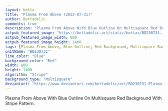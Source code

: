 ```yaml
---
layout: betta
title: "Plasma From Above (2023-07-31)"
author: Bettadelic
comments: true
description: "Plasma From Above With Blue Outline On Multisquare Red Background With Stripe Pattern."
actpub_featured_image: "https://bettadelic.art/static/bettas/BD230731.jpg"
actpub_featured_image_width: 800
actpub_featured_image_height: 1400
tags: [Plasma From Above, Blue Outline, Red Background, Multisquare Background Pattern, Stripe Pattern, July 2023]
unitName: "BD230731"
line_color: "Blue"
background_color: "Red"
width: 800
height: 1400
algorithm: "Stripe"
background_type: "Multisquare"
deviantart: "https://www.deviantart.com/bettadelic/art/BD230731-Plasma-From-Above-2023-07-31-974798506"
---
```


Plasma From Above With Blue Outline On Multisquare Red Background With Stripe Pattern.
